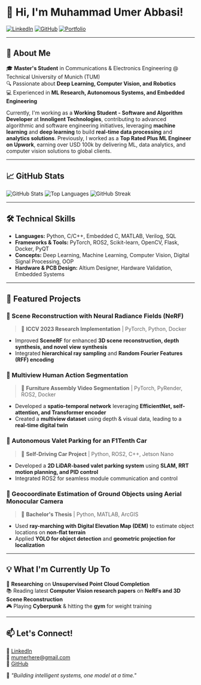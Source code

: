 # 👋 Hi, I'm Muhammad Umer Abbasi!

[![LinkedIn](https://img.shields.io/badge/LinkedIn-Profile-blue?logo=linkedin)](https://linkedin.com/in/mumerabbasi)
[![GitHub](https://img.shields.io/github/followers/mumerabbasi?label=Follow&style=social)](https://github.com/mumerabbasi)
[![Portfolio](https://img.shields.io/badge/Portfolio-Website-green)](#)

---

## 🚀 About Me

🎓 **Master's Student** in Communications & Electronics Engineering @ Technical University of Munich (TUM)  
🔍 Passionate about **Deep Learning, Computer Vision, and Robotics**  
💻 Experienced in **ML Research, Autonomous Systems, and Embedded Engineering**

Currently, I'm working as a **Working Student - Software and Algorithm Developer** at **Innoligent Technologies**, contributing to advanced algorithmic and software engineering initiatives, leveraging **machine learning** and **deep learning** to build **real‐time data processing** and **analytics solutions**. Previously, I worked as a **Top Rated Plus ML Engineer on Upwork**, earning over USD 100k by delivering ML, data analytics, and computer vision solutions to global clients.

---

## 📈 GitHub Stats

![GitHub Stats](https://github-readme-stats.vercel.app/api?username=mumerabbasi&show_icons=true&theme=radical)
![Top Languages](https://github-readme-stats.vercel.app/api/top-langs/?username=mumerabbasi&layout=compact&theme=radical)
![GitHub Streak](https://streak-stats.demolab.com?user=mumerabbasi&theme=radical&hide_border=true)

---

## 🛠️ Technical Skills

- **Languages:** Python, C/C++, Embedded C, MATLAB, Verilog, SQL  
- **Frameworks & Tools:** PyTorch, ROS2, Scikit-learn, OpenCV, Flask, Docker, PyQT  
- **Concepts:** Deep Learning, Machine Learning, Computer Vision, Digital Signal Processing, OOP  
- **Hardware & PCB Design:** Altium Designer, Hardware Validation, Embedded Systems  

---

## 📌 Featured Projects

### 🔹 Scene Reconstruction with Neural Radiance Fields (NeRF)
> 📌 **ICCV 2023 Research Implementation** | PyTorch, Python, Docker
- Improved **SceneRF** for enhanced **3D scene reconstruction, depth synthesis, and novel view synthesis**
- Integrated **hierarchical ray sampling** and **Random Fourier Features (RFF) encoding**

### 🔹 Multiview Human Action Segmentation
> 📌 **Furniture Assembly Video Segmentation** | PyTorch, PyRender, ROS2, Docker
- Developed a **spatio-temporal network** leveraging **EfficientNet, self-attention, and Transformer encoder**
- Created a **multiview dataset** using depth & visual data, leading to a **real-time digital twin**

### 🔹 Autonomous Valet Parking for an F1Tenth Car
> 📌 **Self-Driving Car Project** | Python, ROS2, C++, Jetson Nano
- Developed a **2D LiDAR-based valet parking system** using **SLAM, RRT motion planning, and PID control**
- Integrated ROS2 for seamless module communication and control

### 🔹 Geocoordinate Estimation of Ground Objects using Aerial Monocular Camera
> 📌 **Bachelor's Thesis** | Python, MATLAB, ArcGIS
- Used **ray-marching with Digital Elevation Map (DEM)** to estimate object locations on **non-flat terrain**
- Applied **YOLO for object detection** and **geometric projection for localization**

---

## 💡 What I'm Currently Up To

🔬 **Researching** on **Unsupervised Point Cloud Completion**  
📚 Reading latest **Computer Vision research papers** on **NeRFs and 3D Scene Reconstruction**  
🎮 Playing **Cyberpunk** & hitting the **gym** for weight training

---

## 📫 Let's Connect!

💼 [LinkedIn](https://linkedin.com/in/mumerabbasi)  
📧 mumerhere@gmail.com  
🔗 [GitHub](https://github.com/mumerabbasi)

🚀 _"Building intelligent systems, one model at a time."_
